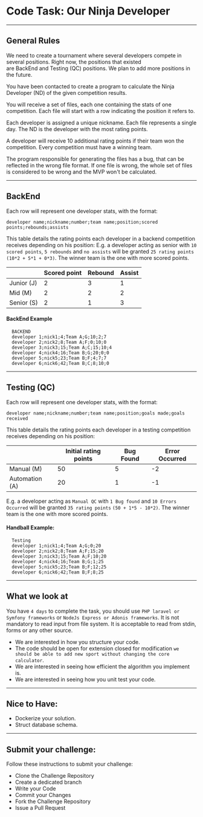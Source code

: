# Code Task: Our Ninja Developer
---
## General Rules

 We need to create a tournament where several developers compete in several positions. Right now, the positions that existed are BackEnd and Testing (QC) positions. We plan to add more positions in the future.

You have been contacted to create a program to calculate the Ninja Developer (ND) of the given competition results.

You will receive a set of files, each one containing the stats of one competition. Each file will start with a row indicating the position it refers to.

Each developer is assigned a unique nickname. Each file represents a single day. The ND is the developer with the most rating points.

A developer will receive 10 additional rating points if their team won the competition. Every competition must have a winning team.

The program responsible for generating the files has a bug, that can be reflected in the wrong file format. If one file is wrong, the whole set of files is considered to be wrong and the MVP won't be calculated.

---

## BackEnd

Each row will represent one developer stats, with the format:
```
developer name;nickname;number;team name;position;scored points;rebounds;assists
```
This table details the rating points each developer in a backend competition receives depending on his position:
E.g. a developer acting as senior with `10 scored points`, `5 rebounds` and `no assists` will be granted `25 rating points` `(10*2 + 5*1 + 0*3)`.
The winner team is the one with more scored points.

|             | Scored point | Rebound | Assist |
| ----------- | ------------ | ------- | ------ |
| Junior (J)  | 2            | 3       | 1      |
| Mid    (M)  | 2            | 2       | 2      |
| Senior (S)  | 2            | 1       | 3      |


#### BackEnd Example

```csv
  BACKEND
  developer 1;nick1;4;Team A;G;10;2;7
  developer 2;nick2;8;Team A;F;0;10;0
  developer 3;nick3;15;Team A;C;15;10;4
  developer 4;nick4;16;Team B;G;20;0;0
  developer 5;nick5;23;Team B;F;4;7;7
  developer 6;nick6;42;Team B;C;8;10;0
```

---

## Testing (QC)

Each row will represent one developer stats, with the format:
```
developer name;nickname;number;team name;position;goals made;goals received
```
This table details the rating points each developer in a testing competition receives depending on his position:

|                   | Initial rating points | Bug Found | Error Occurred |
| ----------------- | --------------------- | --------- | -------------- |
| Manual (M)        | 50                    | 5         | -2             |
| Automation (A)    | 20                    | 1         | -1             |

E.g. a developer acting as `Manual QC` with `1 Bug found` and `10 Errors Occurred` will be granted `35 rating points` `(50 + 1*5 - 10*2)`.
The winner team is the one with more scored points.



#### Handball Example:

```csv
  Testing
  developer 1;nick1;4;Team A;G;0;20
  developer 2;nick2;8;Team A;F;15;20
  developer 3;nick3;15;Team A;F;10;20
  developer 4;nick4;16;Team B;G;1;25
  developer 5;nick5;23;Team B;F;12;25
  developer 6;nick6;42;Team B;F;8;25
```

---

## What we look at

You have `4 days` to complete the task, you should use `PHP laravel or Symfony frameworks` or `NodeJs Express or Adonis frameworks`. It is not mandatory to read input from file system. It is acceptable to read from stdin, forms or any other source.

- We are interested in how you structure your code.
- The code should be open for extension closed for modification `we should be able to add new sport without changing the core calculator`.
- We are interested in seeing how efficient the algorithm you implement is.
- We are interested in seeing how you unit test your code.

---

## Nice to Have:

- Dockerize your solution.
- Struct database schema.

---

## Submit your challenge:

Follow these instructions to submit your challenge:

- Clone the Challenge Repository
- Create a dedicated branch
- Write your Code
- Commit your Changes
- Fork the Challenge Repository
- Issue a Pull Request

